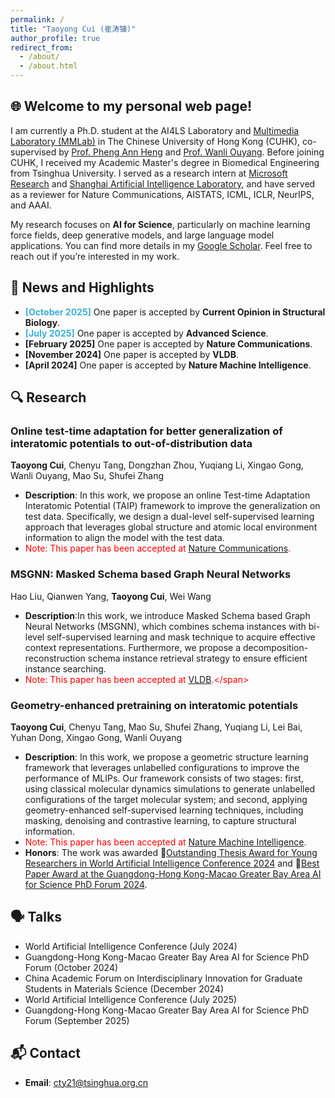 ```yaml
---
permalink: /
title: "Taoyong Cui (崔涛镛)"
author_profile: true
redirect_from: 
  - /about/
  - /about.html
---
```


## 🌐 Welcome to my personal web page! 


I am currently a Ph.D. student at the AI4LS Laboratory and [Multimedia Laboratory (MMLab)](https://mmlab.ie.cuhk.edu.hk/) in The Chinese University of Hong Kong (CUHK), co-supervised by [Prof. Pheng Ann Heng](https://scholar.google.com/citations?hl=zh-CN&user=OFdytjoAAAAJ&view_op=list_works&sortby=pubdate) and [Prof. Wanli Ouyang](https://scholar.google.com/citations?hl=zh-CN&user=pw_0Z_UAAAAJ&view_op=list_works&sortby=pubdate). Before joining CUHK, I received my Academic Master's degree in Biomedical Engineering from Tsinghua University. I served as a research intern at [Microsoft Research](https://www.microsoft.com/en-us/research/lab/microsoft-research-asia/) and [Shanghai Artificial Intelligence Laboratory](https://www.shlab.org.cn/), and have served as a reviewer for Nature Communications, AISTATS, ICML, ICLR, NeurIPS, and AAAI. 

My research focuses on **AI for Science**, particularly on machine learning force fields, deep generative models, and large language model applications.  You can find more details in my [Google Scholar](https://scholar.google.com/citations?user=_8vmQn0AAAAJ&hl=zh-CN).  Feel free to reach out if you’re interested in my work.

## 📢 News and Highlights

- <span style="color:#3BAFDA;"> **[October 2025]**</span> One paper is accepted by **Current Opinion in Structural Biology**.
- <span style="color:#3BAFDA;"> **[July 2025]**</span> One paper is accepted by **Advanced Science**.
- **[February 2025]** One paper is accepted by **Nature Communications**.
- **[November 2024]** One paper is accepted by **VLDB**.
- **[April 2024]** One paper is accepted by **Nature Machine Intelligence**.

## 🔍 Research

### Online test-time adaptation for better generalization of interatomic potentials to out-of-distribution data
**Taoyong Cui**, Chenyu Tang, Dongzhan Zhou, Yuqiang Li, Xingao Gong, Wanli Ouyang, Mao Su, Shufei Zhang
- **Description**:  In this work, we propose an online Test-time Adaptation Interatomic Potential (TAIP) framework to improve the generalization on test data. Specifically, we design a dual-level self-supervised learning approach that leverages global structure and atomic local environment information to align the model with the test data.
- <span style="color: red;">Note: This paper has been accepted at [Nature Communications](https://www.nature.com/articles/s41467-025-57101-4).</span>



### MSGNN: Masked Schema based Graph Neural Networks
Hao Liu, Qianwen Yang, **Taoyong Cui**, Wei Wang
- **Description**:In this work, we introduce Masked Schema based Graph Neural Networks (MSGNN), which combines schema instances with bi-level self-supervised learning and mask technique to acquire effective context representations. Furthermore, we propose a decomposition-reconstruction schema instance retrieval strategy to ensure efficient instance searching.
- <span style="color: red;">Note: This paper has been accepted at [VLDB]([https://www.nature.com/articles/s41467-023-41698-5](https://dl.acm.org/doi/abs/10.14778/3712221.3712226)).</span>


### Geometry-enhanced pretraining on interatomic potentials
**Taoyong Cui**, Chenyu Tang, Mao Su, Shufei Zhang, Yuqiang Li, Lei Bai, Yuhan Dong, Xingao Gong, Wanli Ouyang 
- **Description**: In this work, we propose a geometric structure learning framework that leverages unlabelled configurations to improve the performance of MLIPs. Our framework consists of two stages: first, using classical molecular dynamics simulations to generate unlabelled configurations of the target molecular system; and second, applying geometry-enhanced self-supervised learning techniques, including masking, denoising and contrastive learning, to capture structural information.
- <span style="color: red;">Note: This paper has been accepted at [Nature Machine Intelligence](https://www.nature.com/articles/s42256-024-00818-6).</span>
- **Honors**: The work was awarded 🏅[Outstanding Thesis Award for Young Researchers in World Artificial Intelligence Conference 2024](https://reg.worldaic.com.cn/channelChoose) and 🏅[Best Paper Award at the Guangdong-Hong Kong-Macao Greater Bay Area AI for Science PhD Forum 2024](https://news.pku.edu.cn/xwzh/8fbb785d45af418b836f587e450c26a4.htm).

## 🗣️ Talks
-  World Artificial Intelligence Conference (July 2024)
-  Guangdong-Hong Kong-Macao Greater Bay Area AI for Science PhD Forum (October 2024)
-  China Academic Forum on Interdisciplinary Innovation for Graduate Students in Materials Science (December 2024)
-  World Artificial Intelligence Conference (July 2025)
-  Guangdong-Hong Kong-Macao Greater Bay Area AI for Science PhD Forum (September 2025)
  
##  📬 Contact
- **Email**: [cty21@tsinghua.org.cn](mailto:cty21@tsinghua.org.cn)

